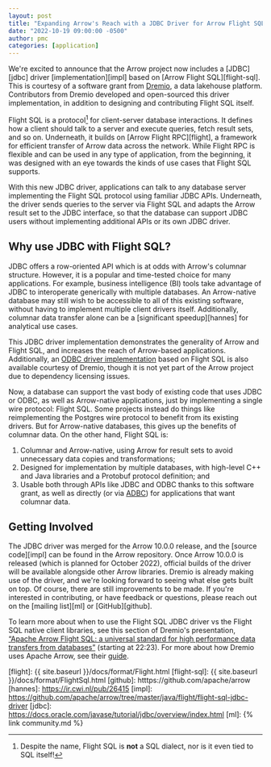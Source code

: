 ```yaml
---
layout: post
title: "Expanding Arrow's Reach with a JDBC Driver for Arrow Flight SQL"
date: "2022-10-19 09:00:00 -0500"
author: pmc
categories: [application]
---
```

<!--
{% comment %}
Licensed to the Apache Software Foundation (ASF) under one or more
contributor license agreements.  See the NOTICE file distributed with
this work for additional information regarding copyright ownership.
The ASF licenses this file to you under the Apache License, Version 2.0
(the "License"); you may not use this file except in compliance with
the License.  You may obtain a copy of the License at

http://www.apache.org/licenses/LICENSE-2.0

Unless required by applicable law or agreed to in writing, software
distributed under the License is distributed on an "AS IS" BASIS,
WITHOUT WARRANTIES OR CONDITIONS OF ANY KIND, either express or implied.
See the License for the specific language governing permissions and
limitations under the License.
{% endcomment %}
-->

We're excited to announce that the Arrow project now includes a
[JDBC][jdbc] driver [implementation][impl] based on [Arrow Flight
SQL][flight-sql].  This is courtesy of a software grant from
[Dremio][dremio-arrow], a data lakehouse platform. Contributors from
Dremio developed and open-sourced this driver implementation, in
addition to designing and contributing Flight SQL itself.

Flight SQL is a protocol[^1] for client-server database interactions.
It defines how a client should talk to a server and execute queries,
fetch result sets, and so on.  Underneath, it builds on [Arrow Flight
RPC][flight], a framework for efficient transfer of Arrow data across
the network.  While Flight RPC is flexible and can be used in any type
of application, from the beginning, it was designed with an eye
towards the kinds of use cases that Flight SQL supports.

With this new JDBC driver, applications can talk to any database
server implementing the Flight SQL protocol using familiar JDBC APIs.
Underneath, the driver sends queries to the server via Flight SQL and
adapts the Arrow result set to the JDBC interface, so that the
database can support JDBC users without implementing additional APIs
or its own JDBC driver.

[^1]: Despite the name, Flight SQL is **not** a SQL dialect, nor is it
    even tied to SQL itself!

## Why use JDBC with Flight SQL?

JDBC offers a row-oriented API which is at odds with Arrow's columnar
structure.  However, it is a popular and time-tested choice for many
applications.  For example, business intelligence (BI) tools take
advantage of JDBC to interoperate generically with multiple databases.
An Arrow-native database may still wish to be accessible to all of
this existing software, without having to implement multiple client
drivers itself.  Additionally, columnar data transfer alone can be a
[significant speedup][hannes] for analytical use cases.

This JDBC driver implementation demonstrates the generality of Arrow
and Flight SQL, and increases the reach of Arrow-based applications.
Additionally, an [ODBC driver implementation][dremio-odbc] based on
Flight SQL is also available courtesy of Dremio, though it is not yet
part of the Arrow project due to dependency licensing issues.

Now, a database can support the vast body of existing code that uses
JDBC or ODBC, as well as Arrow-native applications, just by
implementing a single wire protocol: Flight SQL.  Some projects
instead do things like reimplementing the Postgres wire protocol to
benefit from its existing drivers.  But for Arrow-native databases,
this gives up the benefits of columnar data.  On the other hand,
Flight SQL is:

1. Columnar and Arrow-native, using Arrow for result sets to avoid
   unnecessary data copies and transformations;
2. Designed for implementation by multiple databases, with high-level
   C++ and Java libraries and a Protobuf protocol definition; and
3. Usable both through APIs like JDBC and ODBC thanks to this software
   grant, as well as directly (or via [ADBC][adbc]) for applications
   that want columnar data.

## Getting Involved

The JDBC driver was merged for the Arrow 10.0.0 release, and the
[source code][impl] can be found in the Arrow repository.  Once Arrow
10.0.0 is released (which is planned for October 2022), official
builds of the driver will be available alongside other Arrow
libraries.  Dremio is already making use of the driver, and we're
looking forward to seeing what else gets built on top.  Of course,
there are still improvements to be made.  If you're interested in
contributing, or have feedback or questions, please reach out on the
[mailing list][ml] or [GitHub][github].

To learn more about when to use the Flight SQL JDBC driver vs the
Flight SQL native client libraries, see this section of Dremio's
presentation, [“Apache Arrow Flight SQL: a universal standard for high
performance data transfers from databases”][dremio-presentation]
(starting at 22:23).  For more about how Dremio uses Apache Arrow, see
their [guide][dremio-arrow].

[adbc]: htttps://github.com/apache/arrow-adbc
[dremio]: https://www.dremio.com/
[dremio-arrow]: https://www.dremio.com/resources/guides/apache-arrow/
[dremio-odbc]: https://docs.dremio.com/software/drivers/arrow-flight-sql-odbc-driver/
[dremio-presentation]: https://www.youtube.com/watch?v=6q8AMrQV3vE&t=1343s
[flight]: {{ site.baseurl }}/docs/format/Flight.html
[flight-sql]: {{ site.baseurl }}/docs/format/FlightSql.html
[github]: htttps://github.com/apache/arrow
[hannes]: https://ir.cwi.nl/pub/26415
[impl]: https://github.com/apache/arrow/tree/master/java/flight/flight-sql-jdbc-driver
[jdbc]: https://docs.oracle.com/javase/tutorial/jdbc/overview/index.html
[ml]: {% link community.md %}
